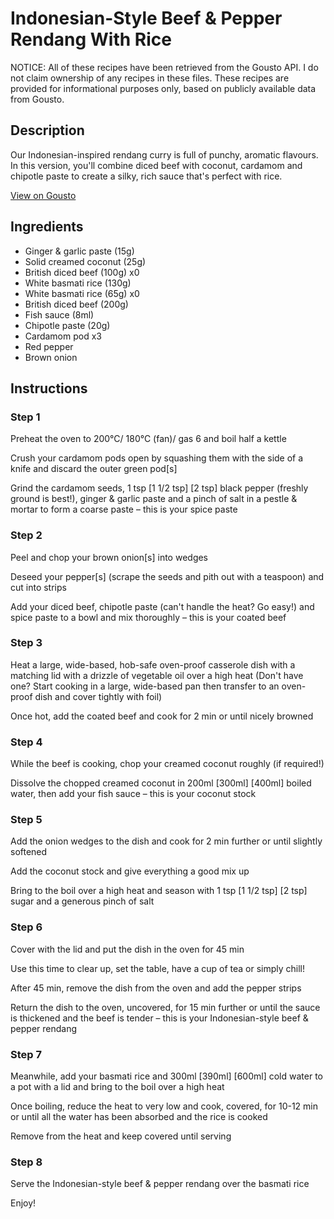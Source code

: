 # Indonesian-Style Beef & Pepper Rendang With Rice

NOTICE: All of these recipes have been retrieved from the Gousto API. I do not claim ownership of any recipes in these files. These recipes are provided for informational purposes only, based on publicly available data from Gousto.

## Description

Our Indonesian-inspired rendang curry is full of punchy, aromatic flavours. In this version, you'll combine diced beef with coconut, cardamom and chipotle paste to create a silky, rich sauce that's perfect with rice. 

[View on Gousto](https://www.gousto.co.uk/recipes/cookbook/indonesian-style-beef-pepper-rendang-with-rice)

## Ingredients

- Ginger & garlic paste (15g)
- Solid creamed coconut (25g)
- British diced beef (100g) x0
- White basmati rice (130g)
- White basmati rice (65g) x0
- British diced beef (200g)
- Fish sauce (8ml)
- Chipotle paste (20g)
- Cardamom pod x3
- Red pepper
- Brown onion

## Instructions


### Step 1

Preheat the oven to 200°C/ 180°C (fan)/ gas 6 and boil half a kettle

Crush your cardamom pods open by squashing them with the side of a knife and discard the outer green pod[s]

Grind the cardamom seeds, 1 tsp <span class="text-purple">[1 1/2 tsp]</span> <span class="text-danger">[2 tsp]</span> black pepper (freshly ground is best!), ginger & garlic paste and a pinch of salt in a pestle & mortar to form a coarse paste – this is your spice paste


### Step 2

Peel and chop your brown onion[s]<span class="text-danger"> </span>into wedges

Deseed your pepper[s] (scrape the seeds and pith out with a teaspoon) and cut into strips

Add your diced beef, chipotle paste (can't handle the heat? Go easy!) and spice paste to a bowl and mix thoroughly – this is your coated beef


### Step 3

Heat a large, wide-based, hob-safe oven-proof casserole dish with a matching lid with a drizzle of vegetable oil over a high heat (Don't have one? Start cooking in a large, wide-based pan then transfer to an oven-proof dish and cover tightly with foil)

Once hot, add the coated beef and cook for 2 min or until nicely browned


### Step 4

While the beef is cooking, chop your creamed coconut roughly (if required!)

Dissolve the chopped creamed coconut in 200ml<span class="text-purple"> [300ml] </span><span class="text-danger">[400ml]</span> boiled water, then add your fish sauce – this is your coconut stock


### Step 5

Add the onion wedges to the dish and cook for 2 min further or until slightly softened

Add the coconut stock and give everything a good mix up

Bring to the boil over a high heat and season with 1 tsp <span class="text-purple">[1 1/2 tsp]</span> <span class="text-danger">[2 tsp] </span>sugar and a generous pinch of salt


### Step 6

Cover with the lid and put the dish in the oven for 45 min

Use this time to clear up, set the table, have a cup of tea or simply chill!

After 45 min, remove the dish from the oven and add the pepper strips

Return the dish to the oven, uncovered, for 15 min further or until the sauce is thickened and the beef is tender – this is your Indonesian-style beef & pepper rendang


### Step 7

Meanwhile, add your basmati rice and 300ml <span class="text-purple">[390ml]</span> <span class="text-danger">[600ml] </span>cold water to a pot with a lid and bring to the boil over a high heat

Once boiling, reduce the heat to very low and cook, covered, for 10-12 min or until all the water has been absorbed and the rice is cooked

Remove from the heat and keep covered until serving

### Step 8

Serve the Indonesian-style beef & pepper rendang over the basmati rice

Enjoy!


